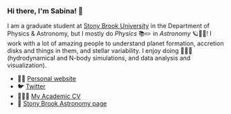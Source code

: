 ### Hi there, I'm Sabina! :wave: 

I am a graduate student at [Stony Brook University](https://www.stonybrook.edu/commcms/physics/index.php) in the Department of Physics & Astronomy, but I mostly do *Physics* :books::pencil2: in *Astronomy* 🪐:milky_way::telescope:! I work with a lot of amazing people to understand planet formation, accretion disks and things in them, and stellar variability. I enjoy doing 👩🏻‍💻 (hydrodynamical and N-body simulations, and data analysis and visualization). 

- 💅🏻 [Personal website](https://ssagynbayeva.github.io)
- 🐦 [Twitter](https://twitter.com/sabinaastro)
- 👩🏻‍🔬 [My Academic CV](https://github.com/ssagynbayeva/myCV)
- 📕 [Stony Brook Astronomy page](http://www.astro.sunysb.edu)
<!--
**ssagynbayeva/ssagynbayeva** is a ✨ _special_ ✨ repository because its `README.md` (this file) appears on your GitHub profile.

Here are some ideas to get you started:

- 🔭 I’m currently working on ...
- 🌱 I’m currently learning ...
- 👯 I’m looking to collaborate on ...
- 🤔 I’m looking for help with ...
- 💬 Ask me about ...
- 📫 How to reach me: ...
- 😄 Pronouns: ...
- ⚡ Fun fact: ...
-->

